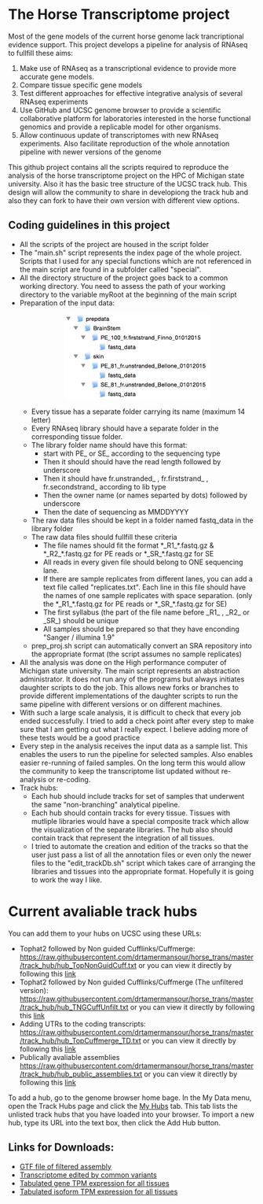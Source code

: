 The Horse Transcriptome project 
===============================
Most of the gene models of the current horse genome lack trancriptional evidence support. This project develops a pipeline for analysis of RNAseq to fullfill these aims:

1. Make use of RNAseq as a transcriptional evidence to provide more accurate gene models.
2. Compare tissue specific gene models
3. Test different approaches for effective integrative analysis of several RNAseq experiments 
4. Use GitHub and UCSC genome browser to provide a scientific collaborative platform for laboratories interested in the horse functional genomics and provide a replicable model for other organisms. 
5. Allow continuous update of transcriptomes with new RNAseq experiments. Also facilitate reproduction of the whole annotation pipeline with newer versions of the genome 
   
This github project contains all the scripts required to reproduce the analysis of the horse transcriptome project on the HPC of Michigan state university. Also it has the basic tree structure of the UCSC track hub. This design will allow the community to share in developiong the track hub and also they can fork to have their own version with different view options.

Coding guidelines in this project
---------------------------------
- All the scripts of the project are housed in the script folder
- The "main.sh" script represents the index page of the whole project. Scripts that I used for any special functions which are not referenced in the main script are found in a subfolder called "special".
- All the directory structure of the project goes back to a common working directory. You need to assess the path of your working directory to the variable myRoot at the beginning of the main script
- Preparation of the input data:
      <p align="center">
         <img src="directory_structure.png" width="300"/>
      </p>
   * Every tissue has a separate folder carrying its name (maximum 14 letter)
   * Every RNAseq library should have a separate folder in the corresponding tissue folder.
   * The library folder name should have this format:
      - start with PE_ or SE_ according to the sequencing type
      - Then it should should have the read length followed by underscore
      - Then it should have fr.unstranded_ , fr.firststrand_ , fr.secondstrand_ according to lib type
      - Then the owner name (or names separted by dots) followed by underscore
      - Then the date of sequencing as MMDDYYYY
   * The raw data files should be kept in a folder named fastq_data in the library folder
   * The raw data files should fullfill these criteria 
      - The file names should fit the format \*\_R1_\*.fastq.gz & \*\_R2_\*.fastq.gz for PE reads or \*\_SR_\*.fastq.gz for SE
      - All reads in every given file should belong to ONE sequencing lane.
      - If there are sample replicates from different lanes, you can add a text file called "replicates.txt". Each line in this file should have the names of one sample replicates with space separation. (only the \*\_R1_\*.fastq.gz for PE reads or \*\_SR_\*.fastq.gz for SE)
      - The first syllabus (the part of the file name before \_R1_ , \_R2_ or \_SR_) should be unique
      - All samples should be prepared so that they have enconding "Sanger / illumina 1.9"
   * prep_proj.sh script can automatically convert an SRA repository into the appropriate format (the script assumes no sample replicates)
- All the analysis was done on the High performance computer of Michigan state university. The main script represents an abstraction administrator. It does not run any of the programs but always initiates daughter scripts to do the job. This allows new forks or branches to provide different implementations of the daughter scripts to run the same pipeline with different versions or on different machines.
- With such a large scale analysis, it is difficult to check that every job ended successfully. I tried to add a check point after every step to make sure that I am getting out what I really expect. I believe adding more of these tests would be a good practice
- Every step in the analysis receives the input data as a sample list. This enables the users to run the pipeline for selected samples. Also enables easier re-running of failed samples. On the long term this would allow the community to keep the transcriptome list updated without re-analysis or re-coding. 
- Track hubs: 
   * Each hub should include tracks for set of samples that underwent the same "non-branching" analytical pipeline. 
   * Each hub should contain tracks for every tissue. Tissues with mutliple libraries would have a special composite track which allow the visualization of the separate libraries. The hub also should contain track that represent the integration of all tissues.  
   * I tried to automate the creation and edition of the tracks so that the user just pass a list of all the annotation files or even only the newer files to the "edit_trackDb.sh" script which takes care of arranging the libraries and tissues into the appropriate format. Hopefully it is going to work the way I like.

Current avaliable track hubs
============================
You can add them to your hubs on UCSC using these URLs:

-  Tophat2 followed by Non guided Cufflinks/Cuffmerge:
https://raw.githubusercontent.com/drtamermansour/horse_trans/master/track_hub/hub_TopNonGuidCuff.txt or you can view it directly by following this [link](http://genome.ucsc.edu/cgi-bin/hgTracks?db=equCab2&hubUrl=https://raw.githubusercontent.com/drtamermansour/horse_trans/master/track_hub/hub_TopNonGuidCuff.txt)
-  Tophat2 followed by Non guided Cufflinks/Cuffmerge (The unfiltered version):
https://raw.githubusercontent.com/drtamermansour/horse_trans/master/track_hub/hub_TNGCuffUnfilt.txt or you can view it directly by following this [link](http://genome.ucsc.edu/cgi-bin/hgTracks?db=equCab2&hubUrl=https://raw.githubusercontent.com/drtamermansour/horse_trans/master/track_hub/hub_TNGCuffUnfilt.txt) 
-  Adding UTRs to the coding transcripts:
https://raw.githubusercontent.com/drtamermansour/horse_trans/master/track_hub/hub_TopCuffmerge_TD.txt or you can view it directly by following this [link](http://genome.ucsc.edu/cgi-bin/hgTracks?db=equCab2&hubUrl=https://raw.githubusercontent.com/drtamermansour/horse_trans/master/track_hub/hub_TopCuffmerge_TD.txt) 
-  Publically avaliable assemblies
https://raw.githubusercontent.com/drtamermansour/horse_trans/master/track_hub/hub_public_assemblies.txt or you can view it directly by following this [link](http://genome.ucsc.edu/cgi-bin/hgTracks?db=equCab2&hubUrl=https://raw.githubusercontent.com/drtamermansour/horse_trans/master/track_hub/hub_public_assemblies.txt) 

<!---  
-  Diginorm followed by refGTFguided Tophat2 then refGTFguided Cufflinks https://raw.githubusercontent.com/drtamermansour/horse_trans/master/track_hub/hub_rawdigi_TopCuff.txt or you can view it directly by following this [link](http://genome.ucsc.edu/cgi-bin/hgTracks?db=equCab2&hubUrl=https://raw.githubusercontent.com/drtamermansour/horse_trans/master/track_hub/hub_rawdigi_TopCuff.txt)
[//]: #    -  Assemblies after exom merge
https://raw.githubusercontent.com/drtamermansour/horse_trans/master/track_hub/hub_exonMerge_assemblies.txt or you can view it directly by following this [link](http://genome.ucsc.edu/cgi-bin/hgTracks?db=equCab2&hubUrl=https://raw.githubusercontent.com/drtamermansour/horse_trans/master/track_hub/hub_exonMerge_assemblies.txt)
--->
To add a hub, go to the genome browser home bage. In the My Data menu, open the Track Hubs page and click the [My Hubs](https://genome.ucsc.edu/cgi-bin/hgHubConnect) tab. This tab lists the unlisted track hubs that you have loaded into your browser. To import a new hub, type its URL into the text box, then click the Add Hub button.

Links for Downloads:
--------------------
-  [GTF file of filtered assembly](http://de.iplantcollaborative.org/dl/d/DFB23E2B-F749-4AC9-99BB-BC05BEDFAF79/filtered_Alltissues_Assembly.GTF)
-  [Transcriptome edited by common variants](http://de.iplantcollaborative.org/dl/d/5F00CC13-5775-4AD5-A814-E3AFC768E2D9/varFixed_Transcriptome.fa)
-  [Tabulated gene TPM expression for all tissues](http://de.iplantcollaborative.org/dl/d/8AD5668A-02C3-4E54-AEE3-509E15C54594/allTissues_geneTPM)  
-  [Tabulated isoform TPM expression for all tissues](http://de.iplantcollaborative.org/dl/d/FA197031-71D3-4AAD-911A-7ACDF7516911/allTissues_isoformTPM)  


